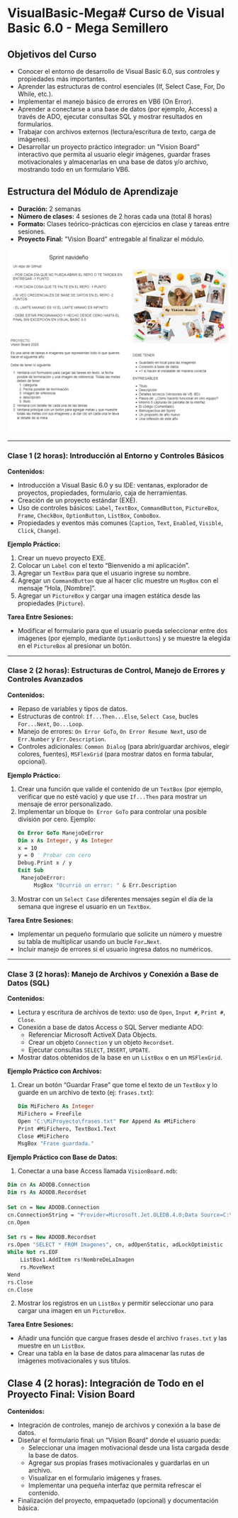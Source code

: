 # VisualBasic-Mega# Curso de Visual Basic 6.0 - Mega Semillero


## Objetivos del Curso

- Conocer el entorno de desarrollo de Visual Basic 6.0, sus controles y propiedades más importantes.
- Aprender las estructuras de control esenciales (If, Select Case, For, Do While, etc.).
- Implementar el manejo básico de errores en VB6 (On Error).
- Aprender a conectarse a una base de datos (por ejemplo, Access) a través de ADO, ejecutar consultas SQL y mostrar resultados en formularios.
- Trabajar con archivos externos (lectura/escritura de texto, carga de imágenes).
- Desarrollar un proyecto práctico integrador: un "Vision Board" interactivo que permita al usuario elegir imágenes, guardar frases motivacionales y almacenarlas en una base de datos y/o archivo, mostrando todo en un formulario VB6.

## Estructura del Módulo de Aprendizaje

- **Duración:** 2 semanas
- **Número de clases:** 4 sesiones de 2 horas cada una (total 8 horas)
- **Formato:** Clases teórico-prácticas con ejercicios en clase y tareas entre sesiones.
- **Proyecto Final:** "Vision Board" entregable al finalizar el módulo.

![Proyecto final](images\proyecto.png)



---

### Clase 1 (2 horas): Introducción al Entorno y Controles Básicos

**Contenidos:**
- Introducción a Visual Basic 6.0 y su IDE: ventanas, explorador de proyectos, propiedades, formulario, caja de herramientas.
- Creación de un proyecto estándar (EXE).
- Uso de controles básicos: `Label`, `TextBox`, `CommandButton`, `PictureBox`, `Frame`, `CheckBox`, `OptionButton`, `ListBox`, `ComboBox`.
- Propiedades y eventos más comunes (`Caption`, `Text`, `Enabled`, `Visible`, `Click`, `Change`).

**Ejemplo Práctico:**
1. Crear un nuevo proyecto EXE.
2. Colocar un `Label` con el texto “Bienvenido a mi aplicación”.
3. Agregar un `TextBox` para que el usuario ingrese su nombre.
4. Agregar un `CommandButton` que al hacer clic muestre un `MsgBox` con el mensaje “Hola, [Nombre]”.
5. Agregar un `PictureBox` y cargar una imagen estática desde las propiedades (`Picture`).

**Tarea Entre Sesiones:**
- Modificar el formulario para que el usuario pueda seleccionar entre dos imágenes (por ejemplo, mediante `OptionButtons`) y se muestre la elegida en el `PictureBox` al presionar un botón.

---

### Clase 2 (2 horas): Estructuras de Control, Manejo de Errores y Controles Avanzados

**Contenidos:**
- Repaso de variables y tipos de datos.
- Estructuras de control: `If...Then...Else`, `Select Case`, bucles `For...Next`, `Do...Loop`.
- Manejo de errores: `On Error GoTo`, `On Error Resume Next`, uso de `Err.Number` y `Err.Description`.
- Controles adicionales: `Common Dialog` (para abrir/guardar archivos, elegir colores, fuentes), `MSFlexGrid` (para mostrar datos en forma tabular, opcional).

**Ejemplo Práctico:**
1. Crear una función que valide el contenido de un `TextBox` (por ejemplo, verificar que no esté vacío) y que use `If...Then` para mostrar un mensaje de error personalizado.
2. Implementar un bloque `On Error GoTo` para controlar una posible división por cero. Ejemplo:
   ```vb
   On Error GoTo ManejoDeError
   Dim x As Integer, y As Integer
   x = 10
   y = 0 ' Probar con cero
   Debug.Print x / y
   Exit Sub
    ManejoDeError:
        MsgBox "Ocurrió un error: " & Err.Description

3. Mostrar con un `Select Case` diferentes mensajes según el día de la semana que ingrese el usuario en un `TextBox`.

**Tarea Entre Sesiones:**
- Implementar un pequeño formulario que solicite un número y muestre su tabla de multiplicar usando un bucle `For…Next`. 
- Incluir manejo de errores si el usuario ingresa datos no numéricos.

---

### Clase 3 (2 horas): Manejo de Archivos y Conexión a Base de Datos (SQL)

**Contenidos:**
- Lectura y escritura de archivos de texto: uso de `Open`, `Input #`, `Print #`, `Close`.
- Conexión a base de datos Access o SQL Server mediante ADO:
  - Referenciar Microsoft ActiveX Data Objects.
  - Crear un objeto `Connection` y un objeto `Recordset`.
  - Ejecutar consultas `SELECT`, `INSERT`, `UPDATE`.
- Mostrar datos obtenidos de la base en un `ListBox` o en un `MSFlexGrid`.

**Ejemplo Práctico con Archivos:**
1. Crear un botón “Guardar Frase” que tome el texto de un `TextBox` y lo guarde en un archivo de texto (ej: `frases.txt`):
   ```vb
   Dim MiFichero As Integer
   MiFichero = FreeFile
   Open "C:\MiProyecto\frases.txt" For Append As #MiFichero
   Print #MiFichero, TextBox1.Text
   Close #MiFichero
   MsgBox "Frase guardada."

**Ejemplo Práctico con Base de Datos:**

1. Conectar a una base Access llamada `VisionBoard.mdb`:

```vb
Dim cn As ADODB.Connection
Dim rs As ADODB.Recordset

Set cn = New ADODB.Connection
cn.ConnectionString = "Provider=Microsoft.Jet.OLEDB.4.0;Data Source=C:\MiProyecto\VisionBoard.mdb;"
cn.Open

Set rs = New ADODB.Recordset
rs.Open "SELECT * FROM Imagenes", cn, adOpenStatic, adLockOptimistic
While Not rs.EOF
    ListBox1.AddItem rs!NombreDeLaImagen
    rs.MoveNext
Wend
rs.Close
cn.Close
```

2. Mostrar los registros en un `ListBox` y permitir seleccionar uno para cargar una imagen en un `PictureBox`.

**Tarea Entre Sesiones:**

- Añadir una función que cargue frases desde el archivo `frases.txt` y las muestre en un `ListBox`.
- Crear una tabla en la base de datos para almacenar las rutas de imágenes motivacionales y sus títulos.

## Clase 4 (2 horas): Integración de Todo en el Proyecto Final: Vision Board

**Contenidos:**
 - Integración de controles, manejo de archivos y conexión a la base de datos.
 - Diseñar el formulario final: un “Vision Board” donde el usuario pueda:
   - Seleccionar una imagen motivacional desde una lista cargada desde la base de datos.
   - Agregar sus propias frases motivacionales y guardarlas en un archivo.
   - Visualizar en el formulario imágenes y frases.
   - Implementar una pequeña interfaz que permita refrescar el contenido.
- Finalización del proyecto, empaquetado (opcional) y documentación básica.

